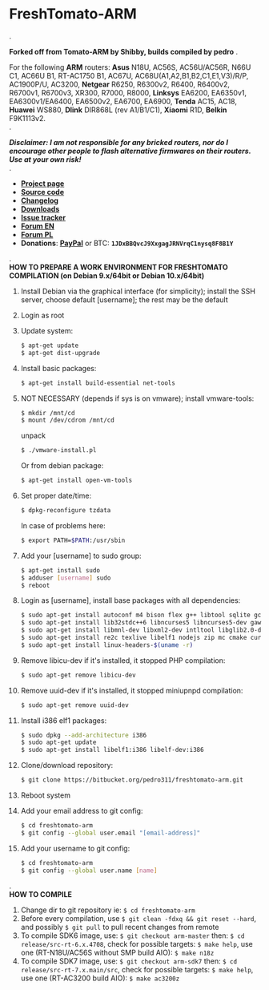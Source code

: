 # **FreshTomato-ARM** #
.  
  
**Forked off from Tomato-ARM by Shibby, builds compiled by pedro**
.  
  
For the following **ARM** routers: **Asus** N18U, AC56S, AC56U/AC56R, N66U C1, AC66U B1, RT-AC1750 B1, AC67U, AC68U(A1,A2,B1,B2,C1,E1,V3)/R/P, AC1900P/U, AC3200, **Netgear** R6250, R6300v2, R6400, R6400v2, R6700v1, R6700v3, XR300, R7000, R8000, **Linksys** EA6200, EA6350v1, EA6300v1/EA6400, EA6500v2, EA6700, EA6900, **Tenda** AC15, AC18, **Huawei** WS880, **Dlink** DIR868L (rev A1/B1/C1), **Xiaomi** R1D, **Belkin** F9K1113v2.  
.  
  
***Disclaimer: I am not responsible for any bricked routers, nor do I encourage other people to flash alternative firmwares on their routers. Use at your own risk!***  
.  
  
- [**Project page**](https://freshtomato.org/)
- [**Source code**](https://bitbucket.org/pedro311/freshtomato-arm/commits/all)
- [**Changelog**](https://bitbucket.org/pedro311/freshtomato-arm/src/arm-master/CHANGELOG)
- [**Downloads**](https://freshtomato.org/downloads)
- [**Issue tracker**](https://bitbucket.org/pedro311/freshtomato-arm/issues?status=new&status=open)
- [**Forum EN**](https://www.linksysinfo.org/)
- [**Forum PL**](https://openlinksys.info/forum/)
- **Donations**: [**PayPal**](https://www.paypal.com/cgi-bin/webscr?cmd=_s-xclick&hosted_button_id=B4FDH9TH6Z8FU)  or  BTC: **`1JDxBBQvcJ9XxgagJRNVrqC1nysq8F8B1Y`**  
  
.  
**HOW TO PREPARE A WORK ENVIRONMENT FOR FRESHTOMATO COMPILATION (on Debian 9.x/64bit or Debian 10.x/64bit)**
  
1. Install Debian via the graphical interface (for simplicity); install the SSH server, choose default [username]; the rest may be the default
  
2. Login as root
  
3. Update system:
    ```sh
    $ apt-get update
    $ apt-get dist-upgrade
    ```
  
4. Install basic packages:
    ```sh
    $ apt-get install build-essential net-tools
    ```
  
5. NOT NECESSARY (depends if sys is on vmware); install vmware-tools:
    ```sh
    $ mkdir /mnt/cd
    $ mount /dev/cdrom /mnt/cd
    ```
    unpack  
    ```sh
    $ ./vmware-install.pl
    ```
    Or from debian package:  
    ```sh
    $ apt-get install open-vm-tools
    ```
  
6. Set proper date/time:
    ```sh
    $ dpkg-reconfigure tzdata
    ```
    In case of problems here:
    ```sh
    $ export PATH=$PATH:/usr/sbin
    ```
  
7. Add your [username] to sudo group:
    ```sh
    $ apt-get install sudo
    $ adduser [username] sudo
    $ reboot
    ```
  
8. Login as [username], install base packages with all dependencies:
    ```sh
    $ sudo apt-get install autoconf m4 bison flex g++ libtool sqlite gcc binutils patch bzip2 make gettext unzip zlib1g-dev libc6 gperf automake groff
    $ sudo apt-get install lib32stdc++6 libncurses5 libncurses5-dev gawk gitk zlib1g-dev autopoint shtool autogen mtd-utils gcc-multilib gconf-editor lib32z1-dev pkg-config libssl-dev automake1.11
    $ sudo apt-get install libmnl-dev libxml2-dev intltool libglib2.0-dev libstdc++5 texinfo dos2unix xsltproc libnfnetlink0 libcurl4-openssl-dev libgtk2.0-dev libnotify-dev libevent-dev git
    $ sudo apt-get install re2c texlive libelf1 nodejs zip mc cmake curl
    $ sudo apt-get install linux-headers-$(uname -r)
    ```
  
9. Remove libicu-dev if it's installed, it stopped PHP compilation:
    ```sh
    $ sudo apt-get remove libicu-dev
    ```
  
10. Remove uuid-dev if it's installed, it stopped miniupnpd compilation:
    ```sh
    $ sudo apt-get remove uuid-dev
    ```
  
11. Install i386 elf1 packages:
    ```sh
    $ sudo dpkg --add-architecture i386
    $ sudo apt-get update
    $ sudo apt-get install libelf1:i386 libelf-dev:i386
    ```
  
12. Clone/download repository:
    ```sh
    $ git clone https://bitbucket.org/pedro311/freshtomato-arm.git
    ```
  
13. Reboot system
  
14. Add your email address to git config:
    ```sh
    $ cd freshtomato-arm
    $ git config --global user.email "[email-address]"
    ```
  
15. Add your username to git config:
    ```sh
    $ cd freshtomato-arm
    $ git config --global user.name [name]
    ```
  
.  
**HOW TO COMPILE**
  
1. Change dir to git repository ie: ```$ cd freshtomato-arm```
2. Before every compilation, use ```$ git clean -fdxq && git reset --hard```, and possibly ```$ git pull``` to pull recent changes from remote
3. To compile SDK6 image, use: ```$ git checkout arm-master``` then: ```$ cd release/src-rt-6.x.4708```, check for possible targets: ```$ make help```, use one (RT-N18U/AC56S without SMP build AIO): ```$ make n18z```
4. To compile SDK7 image, use: ```$ git checkout arm-sdk7``` then: ```$ cd release/src-rt-7.x.main/src```, check for possible targets: ```$ make help```, use one (RT-AC3200 build AIO): ```$ make ac3200z```
  
